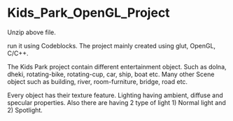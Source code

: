 # Kids_Park_OpenGL_Project

Unzip above file.

run it using Codeblocks.
The project mainly created using glut, OpenGL, C/C++.

The Kids Park project contain different entertainment object.
Such as dolna, dheki, rotating-bike, rotating-cup, car, ship, boat etc.
Many other Scene object such as building, river, room-furniture, bridge, road etc.


Every object has their texture feature.
Lighting having ambient, diffuse and specular properties.
Also there are having 2 type of light 1) Normal light and 2) Spotlight.


